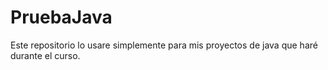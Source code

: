 # PruebaJava
Este repositorio lo usare simplemente para mis proyectos de java que haré durante el curso.
